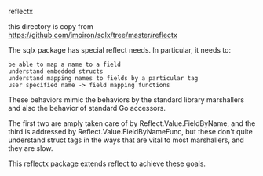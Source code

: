 reflectx

this directory is copy from https://github.com/jmoiron/sqlx/tree/master/reflectx

The sqlx package has special reflect needs. In particular, it needs to:

    be able to map a name to a field
    understand embedded structs
    understand mapping names to fields by a particular tag
    user specified name -> field mapping functions

These behaviors mimic the behaviors by the standard library marshallers and also the behavior of standard Go accessors.

The first two are amply taken care of by Reflect.Value.FieldByName, and the third is addressed by Reflect.Value.FieldByNameFunc, but these don't quite understand struct tags in the ways that are vital to most marshallers, and they are slow.

This reflectx package extends reflect to achieve these goals.
